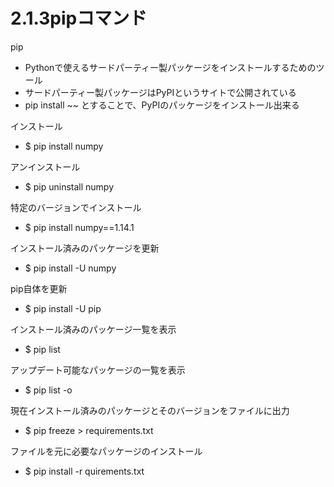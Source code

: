 # 2.1.3pipコマンド

pip<br>
* Pythonで使えるサードパーティー製パッケージをインストールするためのツール
* サードパーティー製パッケージはPyPIというサイトで公開されている
* pip install ~~ とすることで、PyPIのパッケージをインストール出来る

インストール<br>
* $ pip install numpy

アンインストール<br>
* $ pip uninstall numpy

特定のバージョンでインストール<br>
* $ pip install numpy==1.14.1

インストール済みのパッケージを更新<br>
* $ pip install -U numpy

pip自体を更新<br>
* $ pip install -U pip

インストール済みのパッケージ一覧を表示<br>
* $ pip list

アップデート可能なパッケージの一覧を表示<br>
* $ pip list -o

現在インストール済みのパッケージとそのバージョンをファイルに出力<br>
* $ pip freeze > requirements.txt

ファイルを元に必要なパッケージのインストール<br>
* $ pip install -r quirements.txt